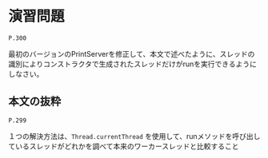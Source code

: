 
演習問題
========

`P.300`

最初のバージョンのPrintServerを修正して、本文で述べたように、スレッドの識別によりコンストラクタで生成されたスレッドだけがrunを実行できるようにしなさい。


本文の抜粋
----------


`P.299`

１つの解決方法は、`Thread.currentThread` を使用して、runメソッドを呼び出しているスレッドがどれかを調べて本来のワーカースレッドと比較すること
